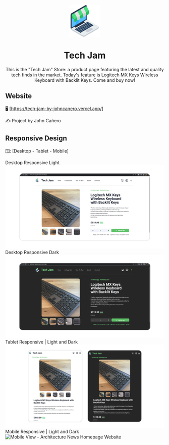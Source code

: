 <!-- markdownlint-configure-file {
  "MD013": {
    "code_blocks": false,
    "tables": false
  },
  "MD033": false,
  "MD041": false
} -->

<div align="center">
  <a href="https://tech-jam-by-johncanero.vercel.app/" target="_blank">
    <img alt="architecture-news" height="100" src="./public/images/techStore.png"/>
  </a>
</div>

<div align="center">

# Tech Jam

This is the "Tech Jam" Store: a product page featuring the latest and quality
tech finds in the market. Today's feature is Logitech MX Keys Wireless Keyboard
with Backlit Keys. Come and buy now!

</div>

## Website

🖥️ [https://tech-jam-by-johncanero.vercel.app/]

✍️ Project by John Cañero

## Responsive Design

🪟: [Desktop - Tablet - Mobile]

Desktop Responsive Light
![Desktop View - Architecture News Homepage Website](./public/responsive/TechJamDesktopLight.jpg)
Desktop Responsive Dark
![Desktop View - Architecture News Homepage Website](./public/responsive/TechJamDesktopDark.jpg)
Tablet Responsive | Light and Dark
![Tablet View - Architecture News Homepage Website](./public/responsive/TechJamTabletLightDark.jpg)
Mobile Responsive | Light and Dark
![Mobile View - Architecture News Homepage Website](./public/responsive/techJamMobileLightDark.jpg)

